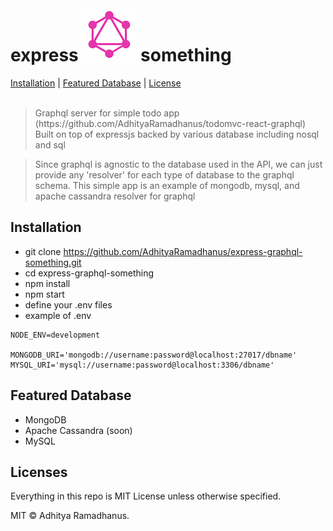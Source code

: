# express ![Graphql](media/graphql.png) something
<p>
  <a href="#installation">Installation</a> |
  <a href="#Featured Databases">Featured Database</a> |
  <a href="#licenses">License</a>
  <br><br>
  <blockquote>
  	Graphql server for simple todo app (https://github.com/AdhityaRamadhanus/todomvc-react-graphql)
  	Built on top of expressjs backed by various database including nosql and sql
  </blockquote>
  <blockquote>
  	Since graphql is agnostic to the database used in the API, we can just provide any 'resolver' for each type of database to the graphql schema. This simple app is an example of mongodb, mysql, and apache cassandra resolver for graphql 
  </blockquote>
</p>

Installation
------------

* git clone https://github.com/AdhityaRamadhanus/express-graphql-something.git
* cd express-graphql-something
* npm install
* npm start
* define your .env files
* example of .env
```
NODE_ENV=development

MONGODB_URI='mongodb://username:password@localhost:27017/dbname'
MYSQL_URI='mysql://username:password@localhost:3306/dbname'
```


Featured Database
-----------------

* MongoDB
* Apache Cassandra (soon)
* MySQL

Licenses
--------

Everything in this repo is MIT License unless otherwise specified.

MIT © Adhitya Ramadhanus.
